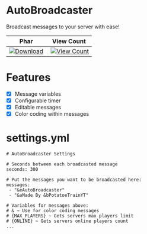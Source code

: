 # AutoBroadcaster
Broadcast messages to your server with ease!

| Phar | View Count |
| :---: | :---: |
 [![Download](https://img.shields.io/badge/download-latest-blue.svg)](https://poggit.pmmp.io/ci/PotatoeTrainYT/AutoBroadcaster/~) | [![View Count](http://hits.dwyl.io/PotatoeTrainYT/AutoBroadcaster.svg)](http://hits.dwyl.io/PotatoeTrainYT/AutoBroadcaster) |

# Features
- [x] Message variables
- [x] Configurable timer
- [x] Editable messages
- [x] Color coding within messages

# settings.yml
```YML---
# AutoBroadcaster Settings

# Seconds between each broadcasted message
seconds: 300

# Put the messages you want to be broadcasted here:
messages:
 - "&eAutoBroadcaster"
 - "&aMade By &bPotatoeTrainYT"

# Variables for messages above:
# & ~ Use for color coding messages
# {MAX_PLAYERS} ~ Gets servers max players limit
# {ONLINE} ~ Gets servers online players count
...
```
